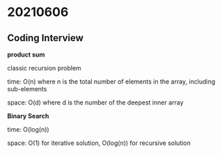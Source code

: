 # 20210606

## Coding Interview

**product sum**

classic recursion problem

time: O(n) where n is the total number of elements in the array, including sub-elements

space: O(d) where d is the number of the deepest inner array 

**Binary Search**

time: O(log(n))

space: O(1) for iterative solution, O(log(n)) for recursive solution 